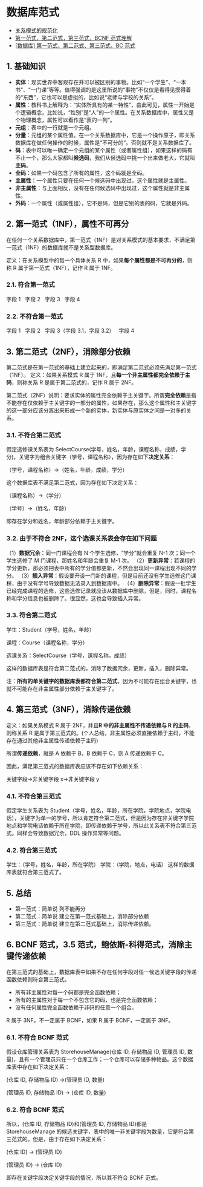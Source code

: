 # 数据库范式

- [关系模式的规范化](https://blog.csdn.net/zhq88/article/details/52701113)
- [第一范式，第二范式，第三范式，BCNF 范式理解](https://blog.csdn.net/u013164931/article/details/79692402)
- [[数据库] 第一范式、第二范式、第三范式、BC 范式](https://blog.csdn.net/u014458048/article/details/56678698)

## 1. 基础知识

- **实体**：现实世界中客观存在并可以被区别的事物。比如“一个学生”、“一本书”、“一门课”等等。值得强调的是这里所说的“事物”不仅仅是看得见摸得着的“东西”，它也可以是虚拟的，比如说“老师与学校的关系”。
- **属性**：教科书上解释为：“实体所具有的某一特性”，由此可见，属性一开始是个逻辑概念，比如说，“性别”是“人”的一个属性。在关系数据库中，属性又是个物理概念，属性可以看作是“表的一列”。
- **元组**：表中的一行就是一个元组。
- **分量**：元组的某个属性值。在一个关系数据库中，它是一个操作原子，即关系数据库在做任何操作的时候，属性是“不可分的”。否则就不是关系数据库了。
- **码**：表中可以唯一确定一个元组的某个属性（或者属性组），如果这样的码有不止一个，那么大家都叫**候选码**，我们从候选码中挑一个出来做老大，它就叫**主码**。
- **全码**：如果一个码包含了所有的属性，这个码就是全码。
- **主属性**：一个属性只要在任何一个候选码中出现过，这个属性就是主属性。
- **非主属性**：与上面相反，没有在任何候选码中出现过，这个属性就是非主属性。
- **外码**：一个属性（或属性组），它不是码，但是它别的表的码，它就是外码。

## 2. 第一范式（1NF），**属性不可再分**

在任何一个关系数据库中，第一范式（1NF）是对关系模式的基本要求，不满足第一范式（1NF）的数据库就不是关系型数据库。

定义：在关系模型中的每一个具体关系 R 中，如果**每个属性都是不可再分的**，则称 R 属于第一范式（1NF），记作 R 属于 1NF。

### 2.1. 符合第一范式

字段 1   字段 2   字段 3   字段 4

### 2.2. 不符合第一范式

字段 1   字段 2   字段 3（字段 3.1，字段 3.2）   字段 4

## 3. 第二范式（2NF），消除部分依赖

第二范式是在第一范式的基础上建立起来的，即满足第二范式必须先满足第一范式（1NF）。
定义：如果关系模式 R 属于 1NF，且**每一个非主属性都完全依赖于主码**，则称关系 R 是属于第二范式的，记作 R 属于 2NF。

第二范式（2NF）说明：要求实体的属性完全依赖于主关键字。所谓**完全依赖**是指不能存在仅依赖于主关键字的一部分的属性，如果存在，那么这个属性和主关键字的这一部分应该分离出来形成一个新的实体，新实体与原实体之间是一对多的关系。

### 3.1. 不符合第二范式

假定选修课关系表为 SelectCourse(学号，姓名，年龄，课程名称，成绩，学分)，关键字为组合关键字（学号，课程名称），因为存在如下**决定关系**：

（学号，课程名称）->（姓名，年龄，成绩，学分）

这个数据库表不满足第二范式，因为存在如下决定关系：

（课程名称）->（学分）

（学号）->（姓名，年龄）

即存在学分和姓名，年龄部分依赖于主关键字。

### 3.2. 由于不符合 2NF，这个选课关系表会存在如下问题

（1）**数据冗余**：同一门课程会有 N 个学生选修，“学分”就会重复 N-1 次；同一个学生选修了 M 门课程，那姓名和年龄会重复 M-1 次。
（2）**更新异常**：若课程的学分更新，那必须把表中所有的学分值都更新，不然会出现同一课程出现不同的学分。
（3）**插入异常**：假设要开设一门新的课程，但是目前还没有学生选修这门课程，由于没有学号导致数据无法录入到数据库中。
（4）**删除异常**：假设一批学生已经完成课程的选修，这些选修记录就应该从数据库中删除，但是，同时，课程名称和学分信息也被删除了。很显然，这也会导致插入异常。

### 3.3. 符合第二范式

学生：Student（学号，姓名，年龄）

课程：Course（课程名称，学分）

选课关系：SelectCourse（学号，课程名称，成绩）

这样的数据库表是符合第二范式的，消除了数据冗余，更新，插入，删除异常。

注：**所有的单关键字的数据库表都符合第二范式**，因为不可能存在组合关键字，也就不可能存在非主属性部分依赖于主关键字了。

## 4. 第三范式（3NF），消除传递依赖

定义：如果关系模式 R 属于 2NF，并且**R 中的非主属性不传递依赖与 R 的主码**，则称关系 R 是属于第三范式的。(个人总结，非主属性必须直接依赖于主码，不能存在通过其他非主属性传递依赖于主码)

所谓**传递依赖**，就是 A 依赖于 B，B 依赖于 C，则 A 传递依赖于 C。

因此，满足第三范式的数据库表应该不存在如下依赖关系：

关键字段->非关键字段 x->非关键字段 y

### 4.1. 不符合第三范式

假定学生关系表为 Student（学号，姓名，年龄，所在学院，学院地点，学院电话），关键字为单一的学号，所以肯定符合第二范式，但是因为存在非关键字学院地点和学院电话依赖于所在学院，即传递依赖于学号，所以此关系表不符合第三范式。同样会导致数据冗余，DDL 操作异常等问题。

### 4.2. 符合第三范式

学生：（学号，姓名，年龄，所在学院）
学院：（学院，地点，电话）
这样的数据库表就符合第三范式了。

## 5. 总结

- 第一范式：简单说 列不能再分
- 第二范式：简单说 建立在第一范式基础上，消除部分依赖
- 第三范式：简单说 建立在第二范式基础上，消除传递依赖。

## 6. BCNF 范式，3.5 范式，鲍依斯-科得范式，消除主键传递依赖

在第三范式的基础上，数据库表中如果不存在任何字段对任一候选关键字段的传递函数依赖则符合第三范式。

- 所有非主属性对每一个码都是完全函数依赖；
- 所有的主属性对于每一个不包含它的码，也是完全函数依赖；
- 没有任何属性完全函数依赖于非码的任意一个组合。

R 属于 3NF，不一定属于 BCNF，如果 R 属于 BCNF，一定属于 3NF。

### 6.1. 不符合 BCNF 范式

假设仓库管理关系表为 StorehouseManage(仓库 ID, 存储物品 ID, 管理员 ID, 数量)，且有一个管理员只在一个仓库工作；一个仓库可以存储多种物品。这个数据库表中存在如下决定关系：

(仓库 ID, 存储物品 ID) →(管理员 ID, 数量)

(管理员 ID, 存储物品 ID) → (仓库 ID, 数量)

### 6.2. 符合 BCNF 范式

所以，(仓库 ID, 存储物品 ID)和(管理员 ID, 存储物品 ID)都是 StorehouseManage 的候选关键字，表中的唯一非关键字段为数量，它是符合第三范式的。但是，由于存在如下决定关系：

(仓库 ID) → (管理员 ID)

(管理员 ID) → (仓库 ID)

即存在关键字段决定关键字段的情况，所以其不符合 BCNF 范式。
